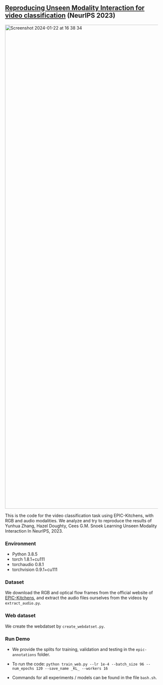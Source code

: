 ## [Reproducing Unseen Modality Interaction for video classification](https://arxiv.org/abs/2306.12795) (NeurIPS 2023)


<img width="1595" alt="Screenshot 2024-01-22 at 16 38 34" src="https://github.com/xiaobai1217/Unseen-Modality-Interaction/assets/22721775/ecc432fb-722d-41bc-befc-4add1a5abb5d">

This is the code for the video classification task using EPIC-Kitchens, with RGB and audio modalities. We analyze and try to reproduce the results of Yunhua Zhang, Hazel Doughty, Cees G.M. Snoek Learning Unseen Modality Interaction In NeurIPS, 2023. 


### Environment
* Python 3.8.5
* torch 1.8.1+cu111
* torchaudio 0.8.1
* torchvision 0.9.1+cu111

### Dataset
We download the RGB and optical flow frames from the official website of [EPIC-Kitchens](https://epic-kitchens.github.io/2023), and extract the audio files ourselves from the videos by `extract_audio.py`. 

### Web dataset
We create the webdatset by `create_webdatset.py`.

### Run Demo
* We provide the splits for training, validation and testing in the `epic-annotations` folder. 

* To run the code:
`python train_web.py --lr 1e-4 --batch_size 96 --num_epochs 120 --save_name _KL_ --workers 16` 

* Commands for all experiments / models can be found in the file `bash.sh`.


